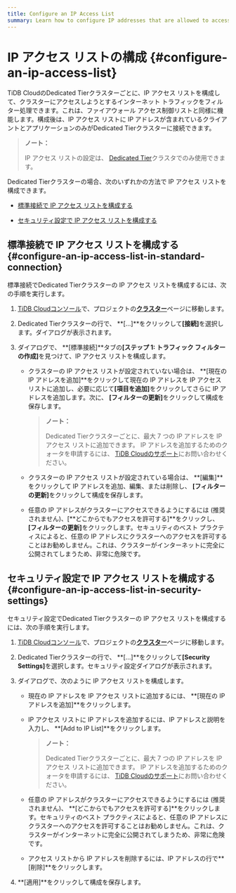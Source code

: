 ```yaml
---
title: Configure an IP Access List
summary: Learn how to configure IP addresses that are allowed to access your Dedicated Tier cluster.
---
```


# IP アクセス リストの構成 {#configure-an-ip-access-list}

TiDB CloudのDedicated Tierクラスターごとに、IP アクセス リストを構成して、クラスターにアクセスしようとするインターネット トラフィックをフィルター処理できます。これは、ファイアウォール アクセス制御リストと同様に機能します。構成後は、IP アクセス リストに IP アドレスが含まれているクライアントとアプリケーションのみがDedicated Tierクラスターに接続できます。

> **ノート：**
>
> IP アクセス リストの設定は、 [Dedicated Tier](/tidb-cloud/select-cluster-tier.md#dedicated-tier)クラスタでのみ使用できます。

Dedicated Tierクラスターの場合、次のいずれかの方法で IP アクセス リストを構成できます。

-   [標準接続で IP アクセス リストを構成する](#configure-an-ip-access-list-in-standard-connection)

-   [セキュリティ設定で IP アクセス リストを構成する](#configure-an-ip-access-list-in-security-settings)

## 標準接続で IP アクセス リストを構成する {#configure-an-ip-access-list-in-standard-connection}

標準接続でDedicated Tierクラスターの IP アクセス リストを構成するには、次の手順を実行します。

1.  [TiDB Cloudコンソール](https://tidbcloud.com/)で、プロジェクトの[**クラスター**](https://tidbcloud.com/console/clusters)ページに移動します。
2.  Dedicated Tierクラスターの行で、 **[...]**をクリックして<strong>[接続]</strong>を選択します。ダイアログが表示されます。
3.  ダイアログで、 **[標準接続]**タブの<strong>[ステップ 1: トラフィック フィルターの作成]</strong>を見つけて、IP アクセス リストを構成します。

    -   クラスターの IP アクセス リストが設定されていない場合は、 **[現在の IP アドレスを追加]**をクリックして現在の IP アドレスを IP アクセス リストに追加し、必要に応じて<strong>[項目を追加]</strong>をクリックしてさらに IP アドレスを追加します。次に、 <strong>[フィルターの更新]</strong>をクリックして構成を保存します。

        > **ノート：**
        >
        > Dedicated Tierクラスターごとに、最大 7 つの IP アドレスを IP アクセス リストに追加できます。 IP アドレスを追加するためのクォータを申請するには、 [TiDB Cloudのサポート](/tidb-cloud/tidb-cloud-support.md)にお問い合わせください。

    -   クラスターの IP アクセス リストが設定されている場合は、 **[編集]**をクリックして IP アドレスを追加、編集、または削除し、 <strong>[フィルターの更新]</strong>をクリックして構成を保存します。

    -   任意の IP アドレスがクラスターにアクセスできるようにするには (推奨されません)、[**どこからでもアクセスを許可する]**をクリックし、 <strong>[フィルターの更新]</strong>をクリックします。セキュリティのベスト プラクティスによると、任意の IP アドレスにクラスターへのアクセスを許可することはお勧めしません。これは、クラスターがインターネットに完全に公開されてしまうため、非常に危険です。

## セキュリティ設定で IP アクセス リストを構成する {#configure-an-ip-access-list-in-security-settings}

セキュリティ設定でDedicated Tierクラスターの IP アクセス リストを構成するには、次の手順を実行します。

1.  [TiDB Cloudコンソール](https://tidbcloud.com/)で、プロジェクトの[**クラスター**](https://tidbcloud.com/console/clusters)ページに移動します。

2.  Dedicated Tierクラスターの行で、 **[...]**をクリックして<strong>[Security Settings]</strong>を選択します。セキュリティ設定ダイアログが表示されます。

3.  ダイアログで、次のように IP アクセス リストを構成します。

    -   現在の IP アドレスを IP アクセス リストに追加するには、 **[現在の IP アドレスを追加]**をクリックします。

    -   IP アクセス リストに IP アドレスを追加するには、IP アドレスと説明を入力し、 **[Add to IP List]**をクリックします。

        > **ノート：**
        >
        > Dedicated Tierクラスターごとに、最大 7 つの IP アドレスを IP アクセス リストに追加できます。 IP アドレスを追加するためのクォータを申請するには、 [TiDB Cloudのサポート](/tidb-cloud/tidb-cloud-support.md)にお問い合わせください。

    -   任意の IP アドレスがクラスターにアクセスできるようにするには (推奨されません)、 **[どこからでもアクセスを許可する]**をクリックします。セキュリティのベスト プラクティスによると、任意の IP アドレスにクラスターへのアクセスを許可することはお勧めしません。これは、クラスターがインターネットに完全に公開されてしまうため、非常に危険です。

    -   アクセス リストから IP アドレスを削除するには、IP アドレスの行で**[削除]**をクリックします。

4.  **[適用]**をクリックして構成を保存します。
